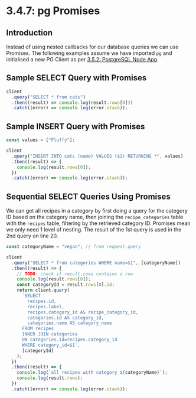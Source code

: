 # 3.4.7: pg Promises

## Introduction

Instead of using nested callbacks for our database queries we can use Promises. The following examples assume we have imported `pg` and initialised a new PG Client as per [3.5.2: PostgreSQL Node App](2.5.2.2-postgresql-node-app.md).

## Sample SELECT Query with Promises

```javascript
client
  .query("SELECT * from cats")
  .then((result) => console.log(result.rows[0]))
  .catch((error) => console.log(error.stack));
```

## Sample INSERT Query with Promises

```javascript
const values = ["Fluffy"];

client
  .query("INSERT INTO cats (name) VALUES ($1) RETURNING *", values)
  .then((result) => {
    console.log(result.rows[0]);
  })
  .catch((error) => console.log(error.stack));
```

## Sequential SELECT Queries Using Promises

We can get all recipes in a category by first doing a query for the category ID based on the category name, then joining the `recipe_categories` table with the `recipes` table, filtering by the retrieved category ID. Promises mean we only need 1 level of nesting. The result of the 1st query is used in the 2nd query on line 20.

```javascript
const categoryName = "vegan"; // from request.query

client
  .query("SELECT * from categories WHERE name=$1", [categoryName])
  .then((result) => {
    // TODO: check if result.rows contains a row
    console.log(result.rows[0]);
    const categoryId = result.rows[0].id;
    return client.query(
      `SELECT
        recipes.id,
        recipes.label,
        recipes.category_id AS recipe_category_id,
        categories.id AS category_id,
        categories.name AS category_name
      FROM recipes
      INNER JOIN categories
      ON categories.id=recipes.category_id
      WHERE category_id=$1`,
      [categoryId]
    );
  })
  .then((result) => {
    console.log(`all recipes with category ${categoryName}`);
    console.log(result.rows);
  })
  .catch((error) => console.log(error.stack));
```

